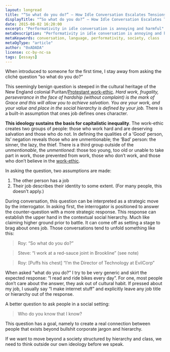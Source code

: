 ```yaml
---
layout: longread
title: "“So what do you do?” — How Idle Conversation Escalates Tensions in Class Inequality"
displayTitle: "“So what do you do?” — How Idle Conversation Escalates Tensions in Class Inequality"
date: 2015-08-02 16:20:00
excerpt: "Performativity in idle conversation is annoying and harmful"
metaDescription: "Performativity in idle conversation is annoying and harmful"
metaKeywords: conversation, language, performativity, society, class
metaOgType: "article"
author: "0xADADA"
license: cc-by-nc-sa
tags: [essays]
---
```



When introduced to someone for the first time, I stay away from asking the cliché question “so what do you do?”

This seemingly benign question is steeped in the cultural heritage of the New England colonial Puritan/[Protestant work-ethic](https://en.wikipedia.org/wiki/The_Protestant_Ethic_and_the_Spirit_of_Capitalism). _Hard work, frugality, perseverance in the face of hardship (without complaint) is the mark of Grace and this will allow you to achieve salvation. You are your work, and your value and place in the social hierarchy is defined by your job._ There is a built-in assumption that ones job defines ones character.

**This ideology sustains the basis for capitalistic inequality**. The work-ethic creates two groups of people: those who work hard and are deserving salvation and those who do not. In defining the qualities of a ‘Good’ person, its’ negation reveals those who are unmentionable; the ‘Bad’ person: the sinner, the lazy, the thief. There is a third group outside of the _unmentionable_, the _unmentioned_: those too young, too old or unable to take part in work, those prevented from work, those who don’t work, and those who don’t believe in the [work-ethic](http://www.crimethinc.com/).

In asking the question, two assumptions are made:

1. The other person has a job
1. Their job describes their identity to some extent. (For many people, this doesn't apply.)

During conversation, this question can be interpreted as a strategic move by the interrogator. In asking first, the interrogator is positioned to answer the counter-question with a more strategic response. This response can establish the upper hand in the contextual social hierarchy. Much like claiming higher ground prior to battle. It can come off as setting a stage to brag about ones job. Those conversations tend to unfold something like this:

> Roy: “So what do you do?”

> Steve: “I work at a red-sauce joint in Brookline” (see note)

> Roy: [Puffs his chest] “I’m the Director of Technology at EvilCorp”

When asked “what do you do?” I try to be very generic and skirt the expected response: “I read and ride bikes every day”. For one, most people don’t care about the answer, they ask out of cultural habit. If pressed about my job, I usually say “I make internet stuff” and explicitly leave any job title or hierarchy out of the response.

A better question to ask people in a social setting:

> Who do you know that I know?

This question has a goal, namely to create a real connection between people that exists beyond bullshit corporate jargon and hierarchy.

If we want to move beyond a society structured by hierarchy and class, we need to think outside our own ideology before we speak.
